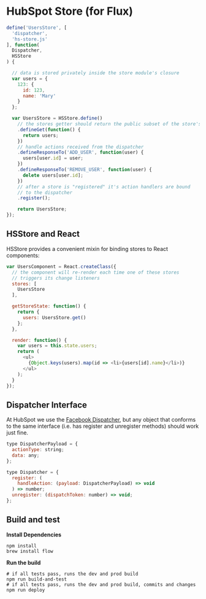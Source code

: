 # HubSpot Store (for Flux)

```javascript
define('UsersStore', [
  'dispatcher',
  'hs-store.js'
], function(
  Dispatcher,
  HSStore
) {

  // data is stored privately inside the store module's closure
  var users = {
    123: {
      id: 123,
      name: 'Mary'
    }
  };

  var UsersStore = HSStore.define()
    // the stores getter should return the public subset of the store's data
    .defineGet(function() {
      return users;
    })
    // handle actions received from the dispatcher
    .defineResponseTo('ADD_USER', function(user) {
      users[user.id] = user;
    })
    .defineResponseTo('REMOVE_USER', function(user) {
      delete users[user.id];
    })
    // after a store is "registered" it's action handlers are bound
    // to the dispatcher
    .register();

    return UsersStore;
});
```

## HSStore and React

HSStore provides a convenient mixin for binding stores to React components:

```javascript
var UsersComponent = React.createClass({
  // the component will re-render each time one of these stores
  // triggers its change listeners
  stores: [
    UsersStore
  ],

  getStoreState: function() {
    return {
      users: UsersStore.get()
    };
  },

  render: function() {
    var users = this.state.users;
    return (
      <ul>
        {Object.keys(users).map(id => <li>{users[id].name}</li>)}
      </ul>
    );
  }
});
```

## Dispatcher Interface

At HubSpot we use the [Facebook Dispatcher](https://github.com/facebook/flux), but any object that conforms to the same interface (i.e. has register and unregister methods) should work just fine.

```javascript
type DispatcherPayload = {
  actionType: string;
  data: any;
};

type Dispatcher = {
  register: (
    handleAction: (payload: DispatcherPayload) => void
  ) => number;
  unregister: (dispatchToken: number) => void;
};
```

## Build and test

**Install Dependencies**

```
npm install
brew install flow
```

**Run the build**
```
# if all tests pass, runs the dev and prod build
npm run build-and-test
# if all tests pass, runs the dev and prod build, commits and changes
npm run deploy
```
